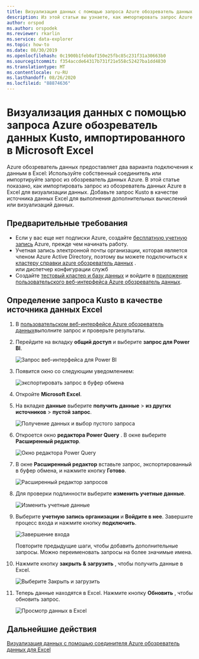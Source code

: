 ```yaml
---
title: Визуализация данных с помощью запроса Azure обозреватель данных Kusto, импортированного в Microsoft Excel
description: Из этой статьи вы узнаете, как импортировать запрос Azure обозреватель данных Kusto в Microsoft Excel.
author: orspod
ms.author: orspodek
ms.reviewer: rkarlin
ms.service: data-explorer
ms.topic: how-to
ms.date: 08/30/2019
ms.openlocfilehash: 0c1900b1feb0af150e25fbc85c231f31a30663b0
ms.sourcegitcommit: f354accde64317b731f21e558c52427ba1dd4830
ms.translationtype: MT
ms.contentlocale: ru-RU
ms.lasthandoff: 08/26/2020
ms.locfileid: "88874636"
---
```

# <a name="visualize-data-using-an-azure-data-explorer-kusto-query-imported-into-microsoft-excel"></a>Визуализация данных с помощью запроса Azure обозреватель данных Kusto, импортированного в Microsoft Excel

Azure обозреватель данных предоставляет два варианта подключения к данным в Excel: Используйте собственный соединитель или импортируйте запрос из обозреватель данных Azure. В этой статье показано, как импортировать запрос из обозреватель данных Azure в Excel для визуализации данных. Добавьте запрос Kusto в качестве источника данных Excel для выполнения дополнительных вычислений или визуализаций данных.

## <a name="prerequisites"></a>Предварительные требования

* Если у вас еще нет подписки Azure, создайте [бесплатную учетную запись](https://azure.microsoft.com/free/) Azure, прежде чем начинать работу.
* Учетная запись электронной почты организации, которая является членом Azure Active Directory, поэтому вы можете подключиться к [кластеру справки azure обозреватель данных](https://dataexplorer.azure.com/clusters/help/databases/Samples) . 
<br>или диспетчер конфигурации служб</br>
* Создайте [тестовый кластер и базу данных](create-cluster-database-portal.md) и войдите в [приложение пользовательского веб-интерфейса Azure обозреватель данных](https://dataexplorer.azure.com/).

## <a name="define-kusto-query-as-an-excel-data-source"></a>Определение запроса Kusto в качестве источника данных Excel

1. В [пользовательском веб-интерфейсе Azure обозреватель данных](https://dataexplorer.azure.com/clusters/help/databases/Samples)выполните запрос и проверьте результаты.

1. Перейдите на вкладку **общий доступ** и выберите **запрос для Power BI**.

    ![Запрос веб-интерфейса для Power BI](media/excel-blank-query/web-ui-query-to-powerbi.png)

1. Появится окно со следующим уведомлением:

    ![экспортировать запрос в буфер обмена](media/excel-blank-query/query-exported-to-clipboard.png)

1. Откройте **Microsoft Excel**.

1. На вкладке **данные** выберите **получить данные**  >  **из других источников**  >  **пустой запрос**.

    ![Получение данных и выбор пустого запроса](media/excel-blank-query/get-data-blank-query.png)

1. Откроется окно **редактора Power Query** . В окне выберите **Расширенный редактор**.

    ![Окно редактора Power Query](media/excel-blank-query/power-query-editor.png)

1. В окне **Расширенный редактор** вставьте запрос, экспортированный в буфер обмена, и нажмите кнопку **Готово**.

    ![Расширенный редактор запросов](media/excel-blank-query/advanced-editor-query.png)    

1. Для проверки подлинности выберите **изменить учетные данные**.

    ![Изменить учетные данные](media/excel-blank-query/edit-credentials.png)

1. Выберите **учетную запись организации** и **Войдите в нее**. Завершите процесс входа и нажмите кнопку **подключить**.

    ![Завершение входа](media/excel-blank-query/complete-sign-in.png)

    Повторите предыдущие шаги, чтобы добавить дополнительные запросы. Можно переименовать запросы на более значимые имена.

1. Нажмите кнопку **закрыть & загрузить** , чтобы получить данные в Excel.

    ![Выберите Закрыть и загрузить](media/excel-blank-query/close-and-load.png)

1. Теперь данные находятся в Excel. Нажмите кнопку **Обновить** , чтобы обновить запрос.

    ![Просмотр данных в Excel](media/excel-blank-query/data-in-excel.png)

## <a name="next-steps"></a>Дальнейшие действия

[Визуализация данных с помощью соединителя Azure обозреватель данных для Excel](excel-connector.md)
